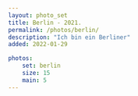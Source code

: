 ```yaml
---
layout: photo_set
title: Berlin - 2021.
permalink: /photos/berlin/
description: "Ich bin ein Berliner"
added: 2022-01-29

photos:
    set: berlin
    size: 15
    main: 5
---
```

